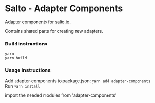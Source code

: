 # Salto - Adapter Components

Adapter components for salto.io.

Contains shared parts for creating new adapters.


### Build instructions

```
yarn
yarn build
```

### Usage instructions

Add adapter-components to package.json: `yarn add adapter-components`
Run `yarn install`

import the needed modules from 'adapter-components'
